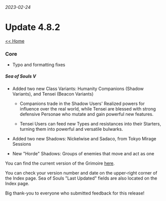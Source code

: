 _2023-02-24_
# Update 4.8.2

[<< Home](https://grimoireofheart.github.io)

### Core
* Typo and formatting fixes

##### Sea of Souls V
* Added two new Class Variants: Humanity Companions (Shadow Variants), and Tensei (Beacon Variants)
	* Companions trade in the Shadow Users' Realized powers for influence over the real world, while Tensei are blessed with strong defensive Personae who mutate and gain powerful new features. 
	
	* Tensei Users can feed new Types and resistances into their Starters, turning them into powerful and versatile bulwarks.
	
* Added two new Shadows: Nickelwise and Sadaco, from Tokyo Mirage Sessions

* New "Horde" Shadows: Groups of enemies that move and act as one

You can find the current version of the Grimoire [here](https://github.com/grimoireofheart/grimoireofheart.github.io/raw/main/Resources/Grimoire%20of%20the%20Heart%20[Core%20Rulebook].pdf).

You can check your version number and date on the upper-right corner of the Index page. Sea of Souls "Last Updated" fields are also located on the Index page. 

Big thank-you to everyone who submitted feedback for this release!
